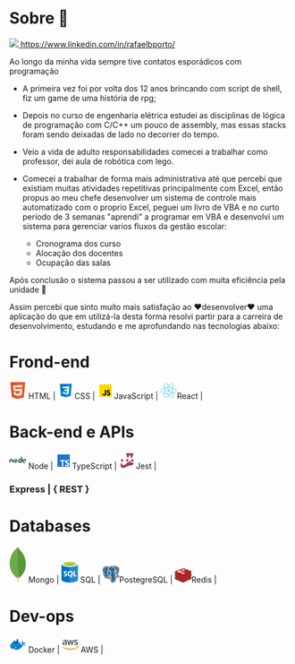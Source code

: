 # Sobre 👋
<a href= https://www.linkedin.com/in/rafaelbporto> <img src=https://img.shields.io/badge/linkedin-0077B5.svg /> https://www.linkedin.com/in/rafaelbporto/</a>

Ao longo da minha vida sempre tive contatos esporádicos com programação
- A primeira vez foi por volta dos 12 anos brincando com script de shell, fiz um game de uma história de rpg;

- Depois no curso de engenharia elétrica estudei as disciplinas de lógica de programação com C/C++ um pouco de assembly, mas essas stacks foram sendo deixadas de lado no decorrer do tempo.
- Veio a vida de adulto responsabilidades comecei a trabalhar como professor, dei aula de robótica com lego.
- Comecei a trabalhar de forma mais administrativa até que percebi que existiam muitas atividades repetitivas principalmente com Excel, então propus ao meu chefe desenvolver um sistema de controle mais automatizado com o proprio Excel, peguei um livro de VBA e no curto período de 3 semanas "aprendi" a programar em VBA e desenvolvi um sistema para gerenciar varios fluxos da gestão escolar:
  - Cronograma dos curso
  - Alocação dos docentes
  - Ocupação das salas

Após conclusão o sistema passou a ser utilizado com muita eficiência pela unidade :metal:

Assim percebi que sinto muito mais satisfação ao :heart:desenvolver:heart: uma aplicação do que em utilizá-la desta forma resolvi partir para a carreira de desenvolvimento, estudando e me aprofundando nas tecnologias abaixo:



# Frond-end

<span><img src=imgs/htlm.png width=30px> HTML |</img> </span> 
<span><img src=/imgs/css.svg width=30px>CSS  |</img>  </span> 
<span><img src=/imgs/icons8-javascript-96.svg width=30px>JavaScript  |</img></span> 
<span><img src=imgs/react.svg width=30px/>React   |</img></span> 
 
# Back-end e APIs
<span><img src=imgs/node.svg width=30px;/> Node | </span>
<span><img src=imgs/icons8-typescript.svg width=30px;/>TypeScript  |</span> 
<span><img src=imgs/jest.png width=30px;/>Jest  |</span> 
<h3> Express |  { REST } </h3>

# Databases
<span><img src=imgs/mongodb.svg width=30px;/> Mongo  |  </span> 
<span><img src=imgs/sql.svg width=30px;/> SQL  |  </span> 
<span><img src=/imgs/postgresql.svg width=30px;/>PostegreSQL  |  </span> 
<span><img src=/imgs/redis.svg width=30px;/>Redis  |  </span> 

# Dev-ops
<span><img src=imgs/docker.svg width=30px;/> Docker  |  </span> 
<span><img src=imgs/aws.svg width=30px;/> AWS  |  </span> 

<!--
**rafaelBPorto/rafaelbporto** is a ✨ _special_ ✨ repository because its `README.md` (this file) appears on your GitHub profile.

Here are some ideas to get you started:

- 🔭 I’m currently working on ...
- 🌱 I’m currently learning ...
- 👯 I’m looking to collaborate on ...
- 🤔 I’m looking for help with ...
- 💬 Ask me about ...
- 📫 How to reach me: ...
- 😄 Pronouns: ...
- ⚡ Fun fact: ...
-->
